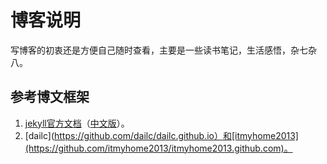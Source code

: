 # 博客说明
写博客的初衷还是方便自己随时查看，主要是一些读书笔记，生活感悟，杂七杂八。
## 参考博文框架
1. [jekyll官方文档](https://jekyllrb.com/)（[中文版](http://jekyllcn.com/)）。
2. [dailc](https://github.com/dailc/dailc.github.io）和[itmyhome2013](https://github.com/itmyhome2013/itmyhome2013.github.com)。
